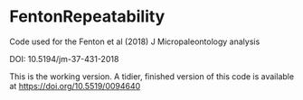 # FentonRepeatability
Code used for the Fenton et al (2018) J Micropaleontology analysis

DOI: 10.5194/jm-37-431-2018

This is the working version. A tidier, finished version of this code is available at https://doi.org/10.5519/0094640
